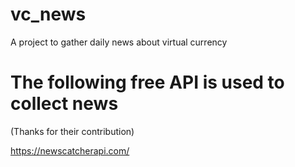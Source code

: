 # vc_news
A project to gather daily news about virtual currency

# The following free API is used to collect news
(Thanks for their contribution)

https://newscatcherapi.com/

